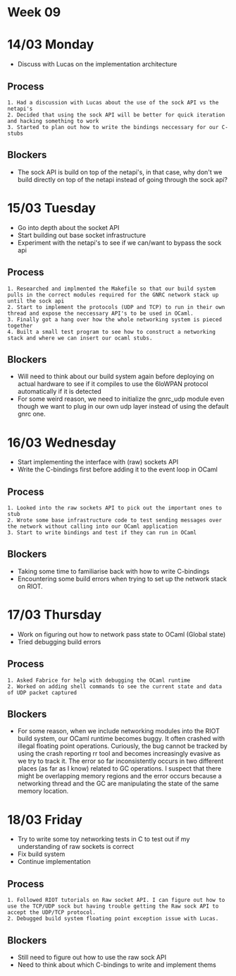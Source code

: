 # Week 09 #

# 14/03 Monday #
  * Discuss with Lucas on the implementation architecture

## Process ##
	1. Had a discussion with Lucas about the use of the sock API vs the netapi's
	2. Decided that using the sock API will be better for quick iteration and hacking something to work
	3. Started to plan out how to write the bindings neccessary for our C-stubs

## Blockers ##
  * The sock API is build on top of the netapi's, in that case, why don't we build directly on top of the netapi instead of going through the sock api?

# 15/03 Tuesday #
  * Go into depth about the socket API
  * Start building out base socket infrastructure 
  * Experiment with the netapi's to see if we can/want to bypass the sock api

## Process ##
	1. Researched and implmented the Makefile so that our build system pulls in the correct modules required for the GNRC network stack up until the sock api
	2. Start to implement the protocols (UDP and TCP) to run in their own thread and expose the neccessary API's to be used in OCaml.
	3. Finally got a hang over how the whole networking system is pieced together
	4. Built a small test program to see how to construct a networking stack and where we can insert our ocaml stubs.

## Blockers ##
  * Will need to think about our build system again before deploying on actual hardware to see if it compiles to use the 6loWPAN protocol automatically if it is detected
  * For some weird reason, we need to initialize the gnrc_udp module even though we want to plug in our own udp layer instead of using the default gnrc one.
  
# 16/03 Wednesday #
  * Start implementing the interface with (raw) sockets API
  * Write the C-bindings first before adding it to the event loop in OCaml
  
## Process ##
	1. Looked into the raw sockets API to pick out the important ones to stub
	2. Wrote some base infrastructure code to test sending messages over the network without calling into our OCaml application
	3. Start to write bindings and test if they can run in OCaml

## Blockers ##
  * Taking some time to familiarise back with how to write C-bindings
  * Encountering some build errors when trying to set up the network stack on RIOT.

# 17/03 Thursday #
  * Work on figuring out how to network pass state to OCaml (Global state)
  * Tried debugging build errors
  
## Process ##
	1. Asked Fabrice for help with debugging the OCaml runtime
	2. Worked on adding shell commands to see the current state and data of UDP packet captured

## Blockers ##
  * For some reason, when we include networking modules into the RIOT build system, our OCaml runtime becomes buggy. It often crashed with illegal floating point operations. Curiously, the bug cannot be tracked by using the crash reporting rr tool and becomes increasingly evasive as we try to track it. The error so far inconsistently occurs in two different places (as far as I know) related to GC operations. I suspect that there might be overlapping memory regions and the error occurs because a networking thread and the GC are manipulating the state of the same memory location.

# 18/03 Friday #
  * Try to write some toy networking tests in C to test out if my understanding of raw sockets is correct
  * Fix build system
  * Continue implementation
  
## Process ##
	1. Followed RIOT tutorials on Raw socket API. I can figure out how to use the TCP/UDP sock but having trouble getting the Raw sock API to accept the UDP/TCP protocol.
	2. Debugged build system floating point exception issue with Lucas.

## Blockers ##
  * Still need to figure out how to use the raw sock API
  * Need to think about which C-bindings to write and implement thems